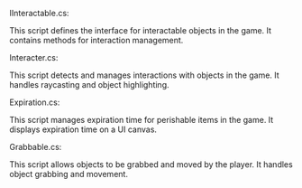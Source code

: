 IInteractable.cs:

This script defines the interface for interactable objects in the game. It contains methods for interaction management.

Interacter.cs:

This script detects and manages interactions with objects in the game. It handles raycasting and object highlighting.

Expiration.cs:

This script manages expiration time for perishable items in the game. It displays expiration time on a UI canvas.

Grabbable.cs:

This script allows objects to be grabbed and moved by the player. It handles object grabbing and movement.
